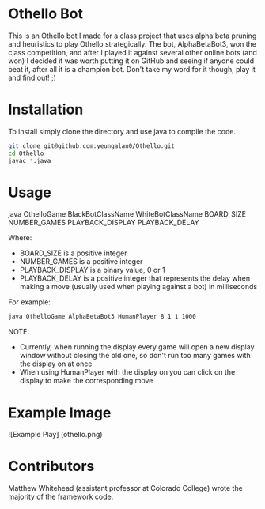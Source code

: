 # Othello Bot

This is an Othello bot I made for a class project that uses alpha beta pruning and heuristics to play Othello strategically. The bot, AlphaBetaBot3, won the class competition, and after I played it against several other online bots (and won) I decided it was worth putting it on GitHub and seeing if anyone could beat it, after all it is a champion bot. Don't take my word for it though, play it and find out! ;)

# Installation

To install simply clone the directory and use java to compile the code.

```bash
git clone git@github.com:yeungalan0/Othello.git
cd Othello
javac *.java
```

# Usage

java OthelloGame BlackBotClassName WhiteBotClassName BOARD_SIZE NUMBER_GAMES PLAYBACK_DISPLAY PLAYBACK_DELAY

Where:

*   BOARD_SIZE is a positive integer
*   NUMBER_GAMES is a positive integer
*   PLAYBACK_DISPLAY is a binary value, 0 or 1
*   PLAYBACK_DELAY is a positive integer that represents the delay when making a move (usually used when playing against a bot) in milliseconds

For example:

```bash
java OthelloGame AlphaBetaBot3 HumanPlayer 8 1 1 1000
```
NOTE:
- Currently, when running the display every game will open a new display window without closing the old one, so don't run too many games with the display on at once
- When using HumanPlayer with the display on you can click on the display to make the corresponding move

# Example Image

![Example Play]
(othello.png)

# Contributors

Matthew Whitehead (assistant professor at Colorado College) wrote the majority of the framework code. 



